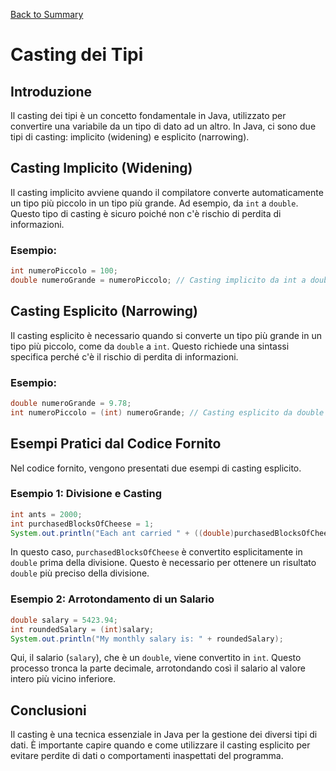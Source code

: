 [Back to Summary](../Summary.md)

# Casting dei Tipi

## Introduzione
Il casting dei tipi è un concetto fondamentale in Java, utilizzato per convertire una variabile da un tipo di dato ad un altro. In Java, ci sono due tipi di casting: implicito (widening) e esplicito (narrowing).

## Casting Implicito (Widening)
Il casting implicito avviene quando il compilatore converte automaticamente un tipo più piccolo in un tipo più grande. Ad esempio, da `int` a `double`. Questo tipo di casting è sicuro poiché non c'è rischio di perdita di informazioni.

### Esempio:
```java
int numeroPiccolo = 100;
double numeroGrande = numeroPiccolo; // Casting implicito da int a double
```

## Casting Esplicito (Narrowing)
Il casting esplicito è necessario quando si converte un tipo più grande in un tipo più piccolo, come da `double` a `int`. Questo richiede una sintassi specifica perché c'è il rischio di perdita di informazioni.

### Esempio:
```java
double numeroGrande = 9.78;
int numeroPiccolo = (int) numeroGrande; // Casting esplicito da double a int
```

## Esempi Pratici dal Codice Fornito
Nel codice fornito, vengono presentati due esempi di casting esplicito.

### Esempio 1: Divisione e Casting
```java
int ants = 2000;
int purchasedBlocksOfCheese = 1;
System.out.println("Each ant carried " + ((double)purchasedBlocksOfCheese / ants) + " from the total cheese amount");
```
In questo caso, `purchasedBlocksOfCheese` è convertito esplicitamente in `double` prima della divisione. Questo è necessario per ottenere un risultato `double` più preciso della divisione.

### Esempio 2: Arrotondamento di un Salario
```java
double salary = 5423.94;
int roundedSalary = (int)salary;
System.out.println("My monthly salary is: " + roundedSalary);
```
Qui, il salario (`salary`), che è un `double`, viene convertito in `int`. Questo processo tronca la parte decimale, arrotondando così il salario al valore intero più vicino inferiore.

## Conclusioni
Il casting è una tecnica essenziale in Java per la gestione dei diversi tipi di dati. È importante capire quando e come utilizzare il casting esplicito per evitare perdite di dati o comportamenti inaspettati del programma.